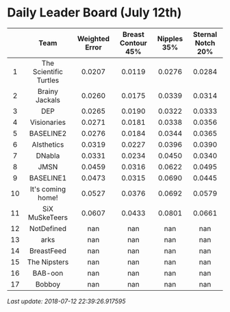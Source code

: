 # Daily Leader Board (July 12th)

|| Team | Weighted Error | Breast Contour 45% | Nipples 35% | Sternal Notch 20% |
| :---: | :---: | :---: | :---: | :---: | :---: |
| 1 | The Scientific Turtles | 0.0207 | 0.0119 | 0.0276 | 0.0284 |
| 2 | Brainy Jackals | 0.0260 | 0.0175 | 0.0339 | 0.0314 |
| 3 | DEP | 0.0265 | 0.0190 | 0.0322 | 0.0333 |
| 4 | Visionaries | 0.0271 | 0.0181 | 0.0338 | 0.0356 |
| 5 | BASELINE2 | 0.0276 | 0.0184 | 0.0344 | 0.0365 |
| 6 | AIsthetics | 0.0319 | 0.0227 | 0.0396 | 0.0390 |
| 7 | DNabla | 0.0331 | 0.0234 | 0.0450 | 0.0340 |
| 8 | JMSN | 0.0459 | 0.0316 | 0.0622 | 0.0495 |
| 9 | BASELINE1 | 0.0473 | 0.0315 | 0.0690 | 0.0445 |
| 10 | It's coming home! | 0.0527 | 0.0376 | 0.0692 | 0.0579 |
| 11 | SiX MuSkeTeers | 0.0607 | 0.0433 | 0.0801 | 0.0661 |
| 12 | NotDefined | nan | nan | nan | nan |
| 13 | arks | nan | nan | nan | nan |
| 14 | BreastFeed | nan | nan | nan | nan |
| 15 | The Nipsters | nan | nan | nan | nan |
| 16 | BAB-oon | nan | nan | nan | nan |
| 17 | Bobboy | nan | nan | nan | nan |

*Last update: 2018-07-12 22:39:26.917595*